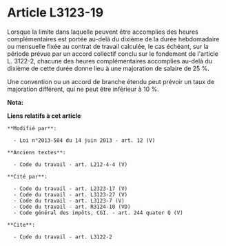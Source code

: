 # Article L3123-19

Lorsque la limite dans laquelle peuvent être accomplies des heures complémentaires est portée au-delà du dixième de la durée
hebdomadaire ou mensuelle fixée au contrat de travail calculée, le cas échéant, sur la période prévue par un accord collectif
conclu sur le fondement de l'article L. 3122-2, chacune des heures complémentaires accomplies au-delà du dixième de cette
durée donne lieu à une majoration de salaire de 25 %.

Une convention ou un accord de branche étendu peut prévoir un taux de majoration différent, qui ne peut être inférieur à 10
%.

**Nota:**



**Liens relatifs à cet article**

	**Modifié par**:

	  - Loi n°2013-504 du 14 juin 2013 - art. 12 (V)

	**Anciens textes**:

	  - Code du travail - art. L212-4-4 (V)

	**Cité par**:

	  - Code du travail - art. L2323-17 (V)
	  - Code du travail - art. L3123-27 (V)
	  - Code du travail - art. L3123-7 (V)
	  - Code du travail - art. R3124-10 (VD)
	  - Code général des impôts, CGI. - art. 244 quater Q (V)

	**Cite**:

	  - Code du travail - art. L3122-2
